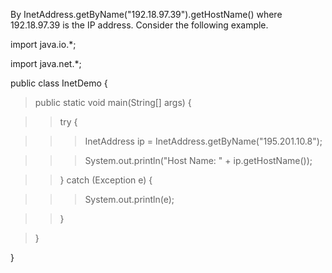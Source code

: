 By InetAddress.getByName(\"192.18.97.39\").getHostName() where
192.18.97.39 is the IP address. Consider the following example.

import java.io.\*;

import java.net.\*;

public class InetDemo {

>public static void main(String\[\] args) {

>>try {

>>>InetAddress ip = InetAddress.getByName(\"195.201.10.8\");

>>>System.out.println(\"Host Name: \" + ip.getHostName());

>>} catch (Exception e) {

>>>System.out.println(e);

>>}

>}

}